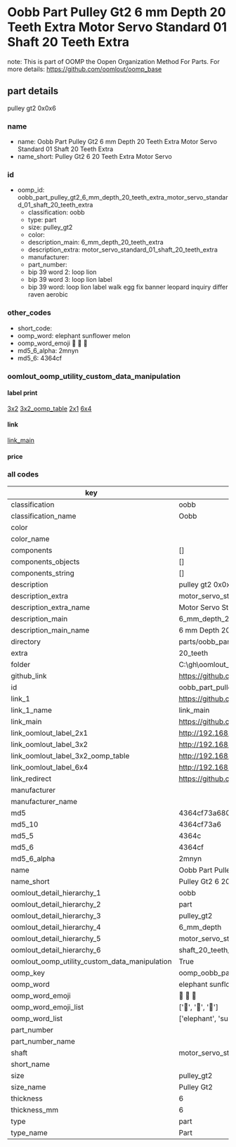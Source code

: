# Oobb Part Pulley Gt2 6 mm Depth 20 Teeth Extra Motor Servo Standard 01 Shaft 20 Teeth Extra  

note: This is part of OOMP the Oopen Organization Method For Parts. For more details: https://github.com/oomlout/oomp_base

##  part details
  



pulley gt2 0x0x6



### name
* name: Oobb Part Pulley Gt2 6 mm Depth 20 Teeth Extra Motor Servo Standard 01 Shaft 20 Teeth Extra
* name_short: Pulley Gt2 6 20 Teeth Extra Motor Servo
### id
* oomp_id: oobb_part_pulley_gt2_6_mm_depth_20_teeth_extra_motor_servo_standard_01_shaft_20_teeth_extra
  * classification: oobb
  * type: part
  * size: pulley_gt2
  * color: 
  * description_main: 6_mm_depth_20_teeth_extra
  * description_extra: motor_servo_standard_01_shaft_20_teeth_extra
  * manufacturer: 
  * part_number: 
  * bip 39 word 2: loop lion
  * bip 39 word 3: loop lion label
  * bip 39 word: loop lion label walk egg fix banner leopard inquiry differ raven aerobic

### other_codes
* short_code: 
* oomp_word: elephant sunflower melon
* oomp_word_emoji :elephant: :sunflower: :melon:
* md5_6_alpha: 2mnyn
* md5_6: 4364cf






### oomlout_oomp_utility_custom_data_manipulation
#### label print
[3x2](http://192.168.1.245:1112/?label=oomp%202mnyn)
[3x2_oomp_table](http://192.168.1.108:1112/?label=oomp%202mnyn)
[2x1](http://192.168.1.242:1112/?label=oomp%202mnyn)
[6x4](http://192.168.1.55:1112/?label=oomp%202mnyn)    

#### link

[link_main](https://github.com/oomlout/oomlout_oobb_version_4_generated_parts/tree/main/navigation_oomp/oobb/part/pulley_gt2/6_mm_depth_20_teeth_extra/motor_servo_standard_01_shaft_20_teeth_extra/part)                              

#### price







### all codes 
| key | value |  
| --- | --- |  
| classification | oobb |  
| classification_name | Oobb |  
| color |  |  
| color_name |  |  
| components | [] |  
| components_objects | [] |  
| components_string | [] |  
| description | pulley gt2 0x0x6 |  
| description_extra | motor_servo_standard_01_shaft_20_teeth_extra |  
| description_extra_name | Motor Servo Standard 01 Shaft 20 Teeth Extra |  
| description_main | 6_mm_depth_20_teeth_extra |  
| description_main_name | 6 mm Depth 20 Teeth Extra |  
| directory | parts/oobb_part_pulley_gt2_6_mm_depth_20_teeth_extra_motor_servo_standard_01_shaft_20_teeth_extra |  
| extra | 20_teeth |  
| folder | C:\gh\oomlout_oobb_version_4_generated_parts\parts\oobb_part_pulley_gt2_6_mm_depth_20_teeth_extra_motor_servo_standard_01_shaft_20_teeth_extra |  
| github_link | https://github.com/oomlout/oomlout_oomp_part_src/tree/main/parts/oobb_part_pulley_gt2_6_mm_depth_20_teeth_extra_motor_servo_standard_01_shaft_20_teeth_extra |  
| id | oobb_part_pulley_gt2_6_mm_depth_20_teeth_extra_motor_servo_standard_01_shaft_20_teeth_extra |  
| link_1 | https://github.com/oomlout/oomlout_oobb_version_4_generated_parts/tree/main/navigation_oomp/oobb/part/pulley_gt2/6_mm_depth_20_teeth_extra/motor_servo_standard_01_shaft_20_teeth_extra/part |  
| link_1_name | link_main |  
| link_main | https://github.com/oomlout/oomlout_oobb_version_4_generated_parts/tree/main/navigation_oomp/oobb/part/pulley_gt2/6_mm_depth_20_teeth_extra/motor_servo_standard_01_shaft_20_teeth_extra/part |  
| link_oomlout_label_2x1 | http://192.168.1.242:1112/?label=oomp%202mnyn |  
| link_oomlout_label_3x2 | http://192.168.1.245:1112/?label=oomp%202mnyn |  
| link_oomlout_label_3x2_oomp_table | http://192.168.1.108:1112/?label=oomp%202mnyn |  
| link_oomlout_label_6x4 | http://192.168.1.55:1112/?label=oomp%202mnyn |  
| link_redirect | https://github.com/oomlout/oomlout_oobb_version_4_generated_parts/tree/main/parts/oobb_pulley_gt2_06_ex_20_teeth_sh_motor_servo_standard_01 |  
| manufacturer |  |  
| manufacturer_name |  |  
| md5 | 4364cf73a680424960236f68f8608c1f |  
| md5_10 | 4364cf73a6 |  
| md5_5 | 4364c |  
| md5_6 | 4364cf |  
| md5_6_alpha | 2mnyn |  
| name | Oobb Part Pulley Gt2 6 mm Depth 20 Teeth Extra Motor Servo Standard 01 Shaft 20 Teeth Extra |  
| name_short | Pulley Gt2 6 20 Teeth Extra Motor Servo |  
| oomlout_detail_hierarchy_1 | oobb |  
| oomlout_detail_hierarchy_2 | part |  
| oomlout_detail_hierarchy_3 | pulley_gt2 |  
| oomlout_detail_hierarchy_4 | 6_mm_depth |  
| oomlout_detail_hierarchy_5 | motor_servo_standard_01 |  
| oomlout_detail_hierarchy_6 | shaft_20_teeth_extra |  
| oomlout_oomp_utility_custom_data_manipulation | True |  
| oomp_key | oomp_oobb_part_pulley_gt2_6_mm_depth_20_teeth_extra_motor_servo_standard_01_shaft_20_teeth_extra |  
| oomp_word | elephant sunflower melon |  
| oomp_word_emoji | :elephant: :sunflower: :melon: |  
| oomp_word_emoji_list | [':elephant:', ':sunflower:', ':melon:'] |  
| oomp_word_list | ['elephant', 'sunflower', 'melon'] |  
| part_number |  |  
| part_number_name |  |  
| shaft | motor_servo_standard_01 |  
| short_name |  |  
| size | pulley_gt2 |  
| size_name | Pulley Gt2 |  
| thickness | 6 |  
| thickness_mm | 6 |  
| type | part |  
| type_name | Part |  
